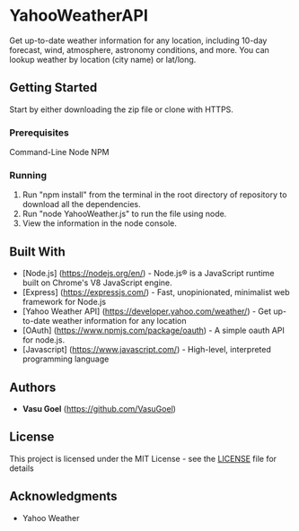 # YahooWeatherAPI

Get up-to-date weather information for any location, including 10-day forecast, wind, atmosphere, astronomy conditions, and more. You can lookup weather by location (city name) or lat/long.

## Getting Started

Start by either downloading the zip file or clone with HTTPS.

### Prerequisites

Command-Line
Node 
NPM

### Running

1. Run "npm install" from the terminal in the root directory of repository to download all the dependencies.
2. Run "node YahooWeather.js" to run the file using node.
3. View the information in the node console.

## Built With

* [Node.js] (https://nodejs.org/en/) - Node.js® is a JavaScript runtime built on Chrome's V8 JavaScript engine.
* [Express] (https://expressjs.com/) - Fast, unopinionated, minimalist web framework for Node.js
* [Yahoo Weather API] (https://developer.yahoo.com/weather/) - Get up-to-date weather information for any location
* [OAuth] (https://www.npmjs.com/package/oauth) - A simple oauth API for node.js.
* [Javascript] (https://www.javascript.com/) - High-level, interpreted programming language

## Authors

* **Vasu Goel** (https://github.com/VasuGoel)

## License

This project is licensed under the MIT License - see the [LICENSE](https://github.com/VasuGoel/yahoo-weather-api/blob/master/LICENSE) file for details

## Acknowledgments

* Yahoo Weather

